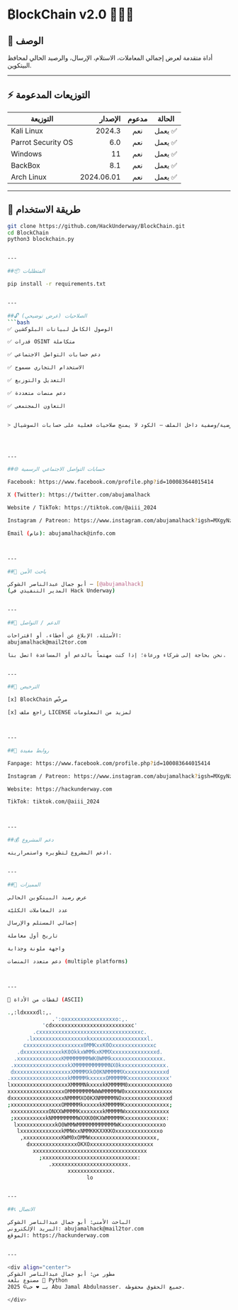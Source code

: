 # ₿lockChain v2.0 👨🏽‍💻

## 📖 الوصف
أداة متقدمة لعرض إجمالي المعاملات، الاستلام، الإرسال، والرصيد الحالي لمحافظ البيتكوين.

---

## ⚡ التوزيعات المدعومة

| التوزيعة | الإصدار | مدعوم | الحالة |
|---|---:|:---:|:---:|
| Kali Linux | 2024.3 | نعم | يعمل ✅ |
| Parrot Security OS | 6.0 | نعم | يعمل ✅ |
| Windows | 11 | نعم | يعمل ✅ |
| BackBox | 8.1 | نعم | يعمل ✅ |
| Arch Linux | 2024.06.01 | نعم | يعمل ✅ |

---

## 🚀 طريقة الاستخدام
```bash
git clone https://github.com/HackUnderway/BlockChain.git
cd BlockChain
python3 blockchain.py


---

##📦 المتطلبات

pip install -r requirements.txt


---

##🔓 الصلاحيات (عرض توضيحي)
```bash
✅ الوصول الكامل لبيانات البلوكشين

✅ قدرات OSINT متكاملة

✅ دعم حسابات التواصل الاجتماعي

✅ الاستخدام التجاري مسموح

✅ التعديل والتوزيع

✅ دعم منصات متعددة

✅ التعاون المجتمعي


> ملاحظة: هذه الصلاحيات عرضية/وصفية داخل الملف — الكود لا يمنح صلاحيات فعلية على حسابات السوشيال (لا توجد عمليات OAuth أو تحكم بحسابات الطرف الثالث ضمن الكود).




---

##🌐 حسابات التواصل الاجتماعي الرسمية

Facebook: https://www.facebook.com/profile.php?id=100083644015414

X (Twitter): https://twitter.com/abujamalhack

Website / TikTok: https://tiktok.com/@aiii_2024

Instagram / Patreon: https://www.instagram.com/abujamalhack?igsh=MXgyNzFpOHdydTBlYg==

Email (عام): abujamalhack@info.com



---

##👑 باحث الأمن

أبو جمال عبدالناصر الشوكي — [@abujamalhack]
(المدير التنفيذي في Hack Underway)


---

##💝 الدعم / التواصل

الأسئلة، الإبلاغ عن أخطاء، أو اقتراحات:
abujamalhack@mail2tor.com

نحن بحاجة إلى شركاء ورعاة؛ إذا كنت مهتماً بالدعم أو المساعدة اتصل بنا.


---

##📄 الترخيص

[x] BlockChain مرخّص

[x] راجع ملف LICENSE لمزيد من المعلومات



---

##🔗 روابط مفيدة

Fanpage: https://www.facebook.com/profile.php?id=100083644015414

Instagram / Patreon: https://www.instagram.com/abujamalhack?igsh=MXgyNzFpOHdydTBlYg==

Website: https://hackunderway.com

TikTok: tiktok.com/@aiii_2024



---

##💰 دعم المشروع

ادعم المشروع لتطويره واستمراريته.


---

##🎯 المميزات

عرض رصيد البيتكوين الحالي

عدد المعاملات الكليّة

إجمالي المستلم والإرسال

تاريخ أول معاملة

واجهة ملونة وجذابة

دعم متعدد المنصات (multiple platforms)



---

📸 لقطات من الأداة (ASCII)

.,:ldxxxxdl:,.                     
              .':oxxxxxxxxxxxxxxxxo:,.                
           'cdxxxxxxxxxxxxxxxxxxxxxxxxxc'             
        .cxxxxxxxxxxxxxxxxxxxxxxxxxxxxxxxxc.          
      .lxxxxxxxxxxxxxxxxxkxxxxxxxxxxxxxxxxxxl.        
     cxxxxxxxxxxxxxxxxxx0MMKxxK0Oxxxxxxxxxxxxxc       
   .dxxxxxxxxxxxxkK0OkkxWMMkxKMMXxxxxxxxxxxxxxxd.     
  .xxxxxxxxxxxxxxKMMMMMMMMWK0WMMkxxxxxxxxxxxxxxxx.    
 .xxxxxxxxxxxxxxxxxkXMMMMMMMMMMMNX0kxxxxxxxxxxxxxx.   
 dxxxxxxxxxxxxxxxxxxXMMMMXkO0KNMMMMMXxxxxxxxxxxxxxd   
.xxxxxxxxxxxxxxxxxxkMMMMMkxxxxxOMMMMMKxxxxxxxxxxxxx'  
lxxxxxxxxxxxxxxxxxxXMMMMNkxxxxkKMMMMM0xxxxxxxxxxxxxo  
xxxxxxxxxxxxxxxxxxOMMMMMMMMWWWMMMMMW0xxxxxxxxxxxxxxx  
dxxxxxxxxxxxxxxxxxNMMMMXO0KXNMMMMMNOxxxxxxxxxxxxxxxd  
;xxxxxxxxxxxxxxxxOMMMMMkxxxxxkKMMMMMKxxxxxxxxxxxxxx;  
 xxxxxxxxxxxxONXXWMMMMKxxxxxxxkMMMMMWxxxxxxxxxxxxxx   
 ;xxxxxxxxxxkNMMMMMMMMWXXK00KXWMMMMMKxxxxxxxxxxxxx:   
  lxxxxxxxxxxxxkO0WMMWMMMMMMMMMMMMWKxxxxxxxxxxxxxo    
   lxxxxxxxxxxxxxkMMWxxNMMKKKXXKKOxxxxxxxxxxxxxxo     
    ,xxxxxxxxxxxxKWM0xOMMWxxxxxxxxxxxxxxxxxxxxx,      
      dxxxxxxxxxxxxxxxOKXOxxxxxxxxxxxxxxxxxxxx        
        xxxxxxxxxxxxxxxxxxxxxxxxxxxxxxxxxxxx          
          ;xxxxxxxxxxxxxxxxxxxxxxxxxxxxxx:            
             .xxxxxxxxxxxxxxxxxxxxxxxx.               
                   xxxxxxxxxxxxxx.                    
                         lo


---

##📞 الاتصال

الباحث الأمني: أبو جمال عبدالناصر الشوكي
البريد الإلكتروني: abujamalhack@mail2tor.com
الموقع: https://hackunderway.com


---

<div align="center">
مطور من: أبو جمال عبدالناصر الشوكي  
مصنوع بلغة 🐍 Python  
بـ ❤️ حب© 2025 Abu Jamal Abdulnasser. جميع الحقوق محفوظة.

</div>
```

